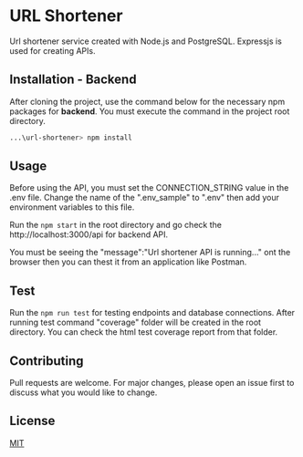 # URL Shortener

Url shortener service created with Node.js and PostgreSQL. Expressjs is used for creating APIs.

## Installation - Backend

After cloning the project, use the command below for the necessary npm packages for **backend**. You must execute the command in the project root directory.

```bash
...\url-shortener> npm install
```

## Usage

Before using the API, you must set the CONNECTION_STRING value in the .env file. Change the name of the ".env_sample" to ".env" then add your environment variables to this file.

Run the `npm start` in the root directory and go check the http://localhost:3000/api for backend API.

You must be seeing the "message":"Url shortener API is running..." ont the browser then you can thest it from an application like Postman.

## Test

Run the `npm run test` for testing endpoints and database connections. After running test command "coverage" folder will be created in the root directory. You can check the html test coverage report from that folder.

## Contributing

Pull requests are welcome. For major changes, please open an issue first to discuss what you would like to change.

## License

[MIT](https://choosealicense.com/licenses/mit/)
